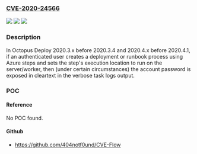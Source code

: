 ### [CVE-2020-24566](https://cve.mitre.org/cgi-bin/cvename.cgi?name=CVE-2020-24566)
![](https://img.shields.io/static/v1?label=Product&message=n%2Fa&color=blue)
![](https://img.shields.io/static/v1?label=Version&message=n%2Fa&color=blue)
![](https://img.shields.io/static/v1?label=Vulnerability&message=n%2Fa&color=brighgreen)

### Description

In Octopus Deploy 2020.3.x before 2020.3.4 and 2020.4.x before 2020.4.1, if an authenticated user creates a deployment or runbook process using Azure steps and sets the step's execution location to run on the server/worker, then (under certain circumstances) the account password is exposed in cleartext in the verbose task logs output.

### POC

#### Reference
No POC found.

#### Github
- https://github.com/404notf0und/CVE-Flow

